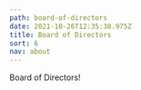 ```yaml
---
path: board-of-directors
date: 2021-10-26T12:35:38.975Z
title: Board of Directors
sort: 6
nav: about
---
```


Board of Directors!
